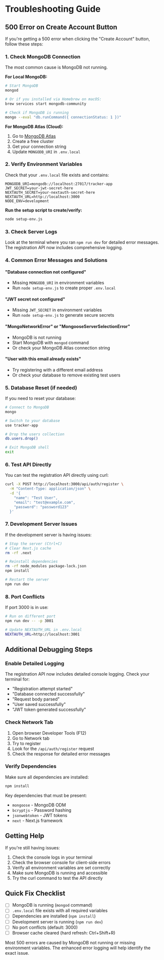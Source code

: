 # Troubleshooting Guide

## 500 Error on Create Account Button

If you're getting a 500 error when clicking the "Create Account" button, follow these steps:

### 1. Check MongoDB Connection

The most common cause is MongoDB not running. 

**For Local MongoDB:**
```bash
# Start MongoDB
mongod

# Or if you installed via Homebrew on macOS:
brew services start mongodb-community

# Check if MongoDB is running
mongo --eval "db.runCommand({ connectionStatus: 1 })"
```

**For MongoDB Atlas (Cloud):**
1. Go to [MongoDB Atlas](https://cloud.mongodb.com/)
2. Create a free cluster
3. Get your connection string
4. Update `MONGODB_URI` in `.env.local`

### 2. Verify Environment Variables

Check that your `.env.local` file exists and contains:

```env
MONGODB_URI=mongodb://localhost:27017/tracker-app
JWT_SECRET=your-jwt-secret-here
NEXTAUTH_SECRET=your-nextauth-secret-here
NEXTAUTH_URL=http://localhost:3000
NODE_ENV=development
```

**Run the setup script to create/verify:**
```bash
node setup-env.js
```

### 3. Check Server Logs

Look at the terminal where you ran `npm run dev` for detailed error messages. The registration API now includes comprehensive logging.

### 4. Common Error Messages and Solutions

#### "Database connection not configured"
- Missing `MONGODB_URI` in environment variables
- Run `node setup-env.js` to create proper `.env.local`

#### "JWT secret not configured"
- Missing `JWT_SECRET` in environment variables
- Run `node setup-env.js` to generate secure secrets

#### "MongoNetworkError" or "MongooseServerSelectionError"
- MongoDB is not running
- Start MongoDB with `mongod` command
- Or check your MongoDB Atlas connection string

#### "User with this email already exists"
- Try registering with a different email address
- Or check your database to remove existing test users

### 5. Database Reset (if needed)

If you need to reset your database:

```bash
# Connect to MongoDB
mongo

# Switch to your database
use tracker-app

# Drop the users collection
db.users.drop()

# Exit MongoDB shell
exit
```

### 6. Test API Directly

You can test the registration API directly using curl:

```bash
curl -X POST http://localhost:3000/api/auth/register \
  -H "Content-Type: application/json" \
  -d '{
    "name": "Test User",
    "email": "test@example.com",
    "password": "password123"
  }'
```

### 7. Development Server Issues

If the development server is having issues:

```bash
# Stop the server (Ctrl+C)
# Clear Next.js cache
rm -rf .next

# Reinstall dependencies
rm -rf node_modules package-lock.json
npm install

# Restart the server
npm run dev
```

### 8. Port Conflicts

If port 3000 is in use:

```bash
# Run on different port
npm run dev -- -p 3001

# Update NEXTAUTH_URL in .env.local
NEXTAUTH_URL=http://localhost:3001
```

## Additional Debugging Steps

### Enable Detailed Logging

The registration API now includes detailed console logging. Check your terminal for:

- "Registration attempt started"
- "Database connected successfully"
- "Request body parsed"
- "User saved successfully"
- "JWT token generated successfully"

### Check Network Tab

1. Open browser Developer Tools (F12)
2. Go to Network tab
3. Try to register
4. Look for the `/api/auth/register` request
5. Check the response for detailed error messages

### Verify Dependencies

Make sure all dependencies are installed:

```bash
npm install
```

Key dependencies that must be present:
- `mongoose` - MongoDB ODM
- `bcryptjs` - Password hashing
- `jsonwebtoken` - JWT tokens
- `next` - Next.js framework

## Getting Help

If you're still having issues:

1. Check the console logs in your terminal
2. Check the browser console for client-side errors
3. Verify all environment variables are set correctly
4. Make sure MongoDB is running and accessible
5. Try the curl command to test the API directly

## Quick Fix Checklist

- [ ] MongoDB is running (`mongod` command)
- [ ] `.env.local` file exists with all required variables
- [ ] Dependencies are installed (`npm install`)
- [ ] Development server is running (`npm run dev`)
- [ ] No port conflicts (default: 3000)
- [ ] Browser cache cleared (hard refresh: Ctrl+Shift+R)

Most 500 errors are caused by MongoDB not running or missing environment variables. The enhanced error logging will help identify the exact issue.
